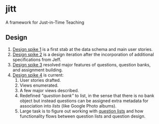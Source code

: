 # jitt
A framework for Just-in-Time Teaching

## Design

1. [Design spike 1](design-spike-1.md) is a first stab at the data schema and main user stories.  
2. [Design spike 2](design-spike-2.md) is a design iteration after the incorporation of additional specifications from Jeff.  
3. [Design spike 3](design-spike-3.md) resolved major features of questions, question banks, and assignment building.  
4. [Design spike 4](design-spike-4.md) is current:
   1. User stories drafted.  
   2. Views enumerated.  
   3. A few major views described. 
   4. Redefined _"question bank"_ to list, in the sense that there is no bank object but instead questions can be assigned extra metadata for association into _lists_ (like Google Photo albums).  
   5. Large task is to figure out working with [question lists](https://github.com/ivogeorg/jitt/blob/main/design-spike-4.md#instructor-question-list) and how functionality flows between question lists and question design.  

